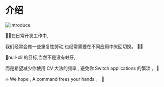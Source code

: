 # 介绍

![introduce](/null.png)

:man_technologist:在日常开发工作中,

我们经常会做一些重复性劳动,也经常需要在不同应用中来回切换。 :woman_technologist:

:star2:null-cli 的目标,当然不是没有蛀牙,

而是希望减少你使用 CV 大法的频率 , 避免你 Switch applications 的繁琐 。:punch:

:fire: We hope , A command frees your hands 。 :tada:
